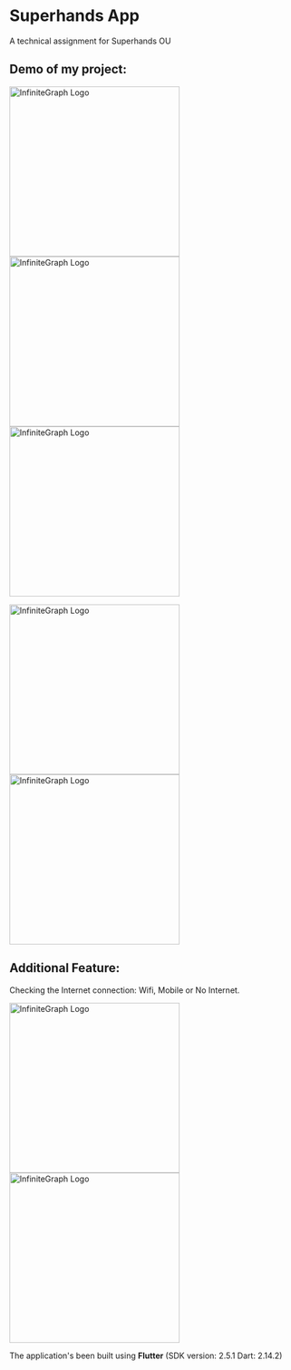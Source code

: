 # Superhands App

A technical assignment for Superhands OU

## Demo of my project:

<img src="https://user-images.githubusercontent.com/4931346/161024398-fc36d917-1d42-49c0-8bfa-090b7887858d.png" alt="InfiniteGraph Logo" width="300"> <img src="https://user-images.githubusercontent.com/4931346/161024874-96284a19-e383-4ba6-a618-14f6b6998188.png" alt="InfiniteGraph Logo" width="300"> <img src="https://user-images.githubusercontent.com/4931346/161024236-690d381a-870d-451f-b2b3-05f1bfc3eb07.png" alt="InfiniteGraph Logo" width="300"> 


<img src="https://user-images.githubusercontent.com/4931346/161029040-172618f9-b78f-4261-9959-164d4d23cd3b.png" alt="InfiniteGraph Logo" width="300"><img src="https://user-images.githubusercontent.com/4931346/161025148-018f238a-8ec9-4b88-8a38-8ddfa8601006.png" alt="InfiniteGraph Logo" width="300">


## Additional Feature:
Checking the Internet connection: Wifi, Mobile or No Internet.

<img src="https://user-images.githubusercontent.com/4931346/161025244-54028e38-2344-418d-ab09-f782ad2eb3fe.png" alt="InfiniteGraph Logo" width="300"><img src="https://user-images.githubusercontent.com/4931346/161025384-f0478c48-df58-43b2-bb21-3b9d4112613e.png" alt="InfiniteGraph Logo" width="300">

The application's been built using **Flutter** (SDK version: 2.5.1 Dart: 2.14.2)
